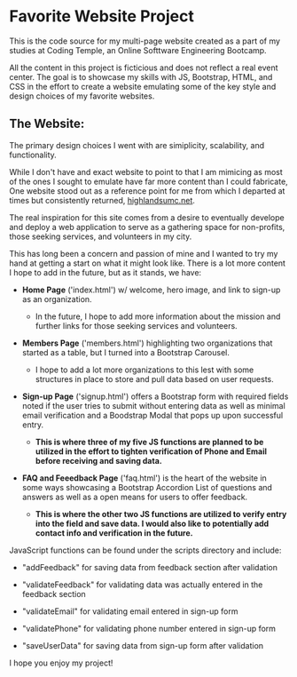 # Favorite Website Project

This is the code source for my multi-page website created as a part of my studies at Coding Temple, an Online Softtware Engineering Bootcamp. 

All the content in this project is ficticious and does not reflect a real event center. The goal is to showcase my skills with JS, Bootstrap, HTML, and CSS in the effort to create a website emulating some of the key style and design choices of my favorite websites.

## The Website:

The primary design choices I went with are simiplicity, scalability, and functionality. 

While I don't have and exact website to point to that I am mimicing as most of the ones I sought to emulate have far more content than I could fabricate, One website stood out as a reference point for me from which I departed at times but consistently returned, [highlandsumc.net](https://highlandsumc.net). 

The real inspiration for this site comes from a desire to eventually develope and deploy a web application to serve as a gathering space for non-profits, those seeking services, and volunteers in my city. 

This has long been a concern and passion of mine and I wanted to try my hand at getting a start on what it might look like. There is a lot more content I hope to add in the future, but as it stands, we have:

- **Home Page** ('index.html') w/ welcome, hero image, and link to sign-up as an organization. 
    
    - In the future, I hope to add more information about the mission and further links for those seeking services and volunteers.

- **Members Page** ('members.html') highlighting two organizations that started as a table, but I turned into a Bootstrap Carousel. 

    - I hope to add a lot more organizations to this lest with some structures in place to store and pull data based on user requests. 

- **Sign-up Page** ('signup.html') offers a Bootstrap form with required fields noted if the user tries to submit without entering data as well as minimal email verification and a Boodstrap Modal that pops up upon successful entry.

    - **This is where three of my five JS functions are planned to be utilized in the effort to tighten verification of Phone and Email before receiving and saving data.**

- **FAQ and Feeedback Page** ('faq.html') is the heart of the website in some ways showcasing a Bootstrap Accordion List of questions and answers as well as a open means for users to offer feedback.

    - **This is where the other two JS functions are utilized to verify entry into the field and save data. I would also like to potentially add contact info and verification in the future.**

JavaScript functions can be found under the scripts directory and include:

- "addFeedback" for saving data from feedback section after validation

- "validateFeedback" for validating data was actually entered in the feedback section

- "validateEmail" for validating email entered in sign-up form

- "validatePhone" for validating phone number entered in sign-up form

- "saveUserData" for saving data from sign-up form after validation

I hope you enjoy my project!
